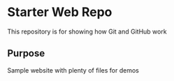 # Starter Web Repo

This repository is for showing how Git and GitHub work

## Purpose

Sample website with plenty of files for demos


